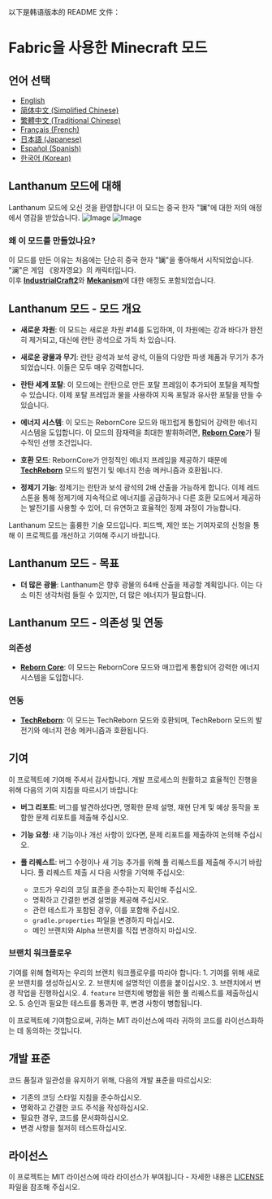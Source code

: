 以下是韩语版本的 README 文件：

# Fabric을 사용한 Minecraft 모드

## 언어 선택

- [English](README.md)
- [简体中文 (Simplified Chinese)](README_ZH.md)
- [繁體中文 (Traditional Chinese)](README_TW.md)
- [Français (French)](README_FR.md)
- [日本語 (Japanese)](README_JA.md)
- [Español (Spanish)](README_ES.md)
- [한국어 (Korean)](README_KO.md)

## Lanthanum 모드에 대해

Lanthanum 모드에 오신 것을 환영합니다! 이 모드는 중국 한자 "镧"에 대한 저의 애정에서 영감을 받았습니다.
![Image](gallery/lanthanum_1.png)
![Image](gallery/lanthanum_2.png)

### 왜 이 모드를 만들었나요?

이 모드를 만든 이유는 처음에는 단순히 중국 한자 "镧"을 좋아해서 시작되었습니다. <br/>
"澜"은 게임 《왕자영요》의 캐릭터입니다. <br/>
이후 [**IndustrialCraft2**](https://www.curseforge.com/minecraft/mc-mods/industrial-craft)와 [**Mekanism**](https://www.curseforge.com/minecraft/mc-mods/mekanism)에 대한 애정도 포함되었습니다.

## Lanthanum 모드 - 모드 개요

- **새로운 차원**: 이 모드는 새로운 차원 #14를 도입하며, 이 차원에는 강과 바다가 완전히 제거되고, 대신에 란탄 광석으로 가득 차 있습니다.

- **새로운 광물과 무기**: 란탄 광석과 보석 광석, 이들의 다양한 파생 제품과 무기가 추가되었습니다. 이들은 모두 매우 강력합니다.

- **란탄 세계 포탈**: 이 모드에는 란탄으로 만든 포탈 프레임이 추가되어 포탈을 제작할 수 있습니다. 이제 포탈 프레임과 물을 사용하여 지옥 포탈과 유사한 포탈을 만들 수 있습니다.

- **에너지 시스템**: 이 모드는 RebornCore 모드와 매끄럽게 통합되어 강력한 에너지 시스템을 도입합니다. 이 모드의 잠재력을 최대한 발휘하려면, [**Reborn Core**](https://www.curseforge.com/minecraft/mc-mods/reborncore)가 필수적인 선행 조건입니다.

- **호환 모드**: RebornCore가 안정적인 에너지 프레임을 제공하기 때문에 [**TechReborn**](https://www.curseforge.com/minecraft/mc-mods/techreborn) 모드의 발전기 및 에너지 전송 메커니즘과 호환됩니다.

- **정제기 기능**: 정제기는 란탄과 보석 광석의 2배 산출을 가능하게 합니다. 이제 레드스톤을 통해 정제기에 지속적으로 에너지를 공급하거나 다른 호환 모드에서 제공하는 발전기를 사용할 수 있어, 더 유연하고 효율적인 정제 과정이 가능합니다.

Lanthanum 모드는 훌륭한 기술 모드입니다. 피드백, 제안 또는 기여자로의 신청을 통해 이 프로젝트를 개선하고 기여해 주시기 바랍니다.

## Lanthanum 모드 - 목표

- **더 많은 광물**: Lanthanum은 향후 광물의 64배 산출을 제공할 계획입니다. 이는 다소 미친 생각처럼 들릴 수 있지만, 더 많은 에너지가 필요합니다.

## Lanthanum 모드 - 의존성 및 연동

### 의존성
- [**Reborn Core**](https://www.curseforge.com/minecraft/mc-mods/reborncore): 이 모드는 RebornCore 모드와 매끄럽게 통합되어 강력한 에너지 시스템을 도입합니다.

### 연동
- [**TechReborn**](https://www.curseforge.com/minecraft/mc-mods/techreborn): 이 모드는 TechReborn 모드와 호환되며, TechReborn 모드의 발전기와 에너지 전송 메커니즘과 호환됩니다.

## 기여

이 프로젝트에 기여해 주셔서 감사합니다. 개발 프로세스의 원활하고 효율적인 진행을 위해 다음의 기여 지침을 따르시기 바랍니다:

- **버그 리포트**: 버그를 발견하셨다면, 명확한 문제 설명, 재현 단계 및 예상 동작을 포함한 문제 리포트를 제출해 주십시오.

- **기능 요청**: 새 기능이나 개선 사항이 있다면, 문제 리포트를 제출하여 논의해 주십시오.

- **풀 리퀘스트**: 버그 수정이나 새 기능 추가를 위해 풀 리퀘스트를 제출해 주시기 바랍니다. 풀 리퀘스트 제출 시 다음 사항을 기억해 주십시오:
  - 코드가 우리의 코딩 표준을 준수하는지 확인해 주십시오.
  - 명확하고 간결한 변경 설명을 제공해 주십시오.
  - 관련 테스트가 포함된 경우, 이를 포함해 주십시오.
  - `gradle.properties` 파일을 변경하지 마십시오.
  - 메인 브랜치와 Alpha 브랜치를 직접 변경하지 마십시오.

### 브랜치 워크플로우

  기여를 위해 협력자는 우리의 브랜치 워크플로우를 따라야 합니다:
    1. 기여를 위해 새로운 브랜치를 생성하십시오.
    2. 브랜치에 설명적인 이름을 붙이십시오.
    3. 브랜치에서 변경 작업을 진행하십시오.
    4. `feature` 브랜치에 병합을 위한 풀 리퀘스트를 제출하십시오.
    5. 승인과 필요한 테스트를 통과한 후, 변경 사항이 병합됩니다.

이 프로젝트에 기여함으로써, 귀하는 MIT 라이선스에 따라 귀하의 코드를 라이선스화하는 데 동의하는 것입니다.

## 개발 표준

코드 품질과 일관성을 유지하기 위해, 다음의 개발 표준을 따르십시오:
- 기존의 코딩 스타일 지침을 준수하십시오.
- 명확하고 간결한 코드 주석을 작성하십시오.
- 필요한 경우, 코드를 문서화하십시오.
- 변경 사항을 철저히 테스트하십시오.

## 라이선스

이 프로젝트는 MIT 라이선스에 따라 라이선스가 부여됩니다 - 자세한 내용은 [LICENSE](LICENSE) 파일을 참조해 주십시오.